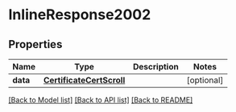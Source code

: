 # InlineResponse2002

## Properties
Name | Type | Description | Notes
------------ | ------------- | ------------- | -------------
**data** | [**CertificateCertScroll**](CertificateCertScroll.md) |  | [optional] 

[[Back to Model list]](../README.md#documentation-for-models) [[Back to API list]](../README.md#documentation-for-api-endpoints) [[Back to README]](../README.md)

